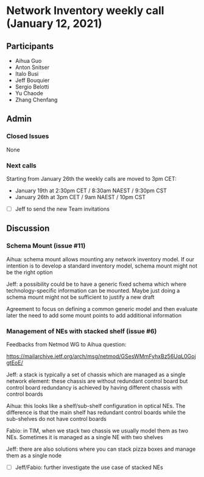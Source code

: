 # Network Inventory weekly call (January 12, 2021)

## Participants
- Aihua Guo
- Anton Snitser
- Italo Busi
- Jeff Bouquier
- Sergio Belotti
- Yu Chaode
- Zhang Chenfang

## Admin

### Closed Issues

None

### Next calls

Starting from January 26th the weekly calls are moved to 3pm CET:

- January 19th at 2:30pm CET / 8:30am NAEST / 9:30pm CST
- January 26th at 3pm CET / 9am NAEST / 10pm CST

- [ ] Jeff to send the new Team invitations

## Discussion

### Schema Mount (issue #11)

Aihua: schema mount allows mounting any network inventory model. If our intention is to develop a standard inventory model, schema mount might not be the right option

Jeff: a possibility could be to have a generic fixed schema which where technology-specific information can be mounted. Maybe just doing a schema mount might not be sufficient to justify a new draft

Agreement to focus on defining a common generic model and then evaluate later the need to add some mount points to add additional information

### Management of NEs with stacked shelf (issue #6)

Feedbacks from Netmod WG to Aihua question:

https://mailarchive.ietf.org/arch/msg/netmod/GSesWMmFyhxBz56UqL0GojgtEoE/

Jeff: a stack is typically a set of chassis which are managed as a single network element: these chassis are without redundant  control board but control board redundancy is achieved by having different chassis with control boards

Aihua: this looks like a shelf/sub-shelf configuration in optical NEs. The difference is that the main shelf has redundant control boards while the sub-shelves do not have control boards

Fabio: in TIM, when we stack two chassis we usually model them as two NEs. Sometimes it is managed as a single NE with two shelves

Jeff: there are also solutions where you can stack pizza boxes and manage them as a single node

- [ ] Jeff/Fabio: further investigate the use case of stacked NEs
